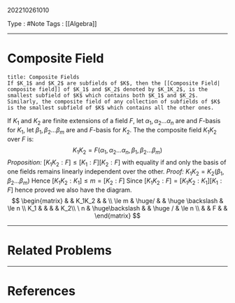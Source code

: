 202210261010

Type : #Note
Tags : [[Algebra]]

---
# Composite Field

```ad-note
title: Composite Fields
If $K_1$ and $K_2$ are subfields of $K$, then the [[Composite Field| composite field]] of $K_1$ and $K_2$ denoted by $K_1K_2$, is the smallest subfield of $K$ which contains both $K_1$ and $K_2$. Similarly, the composite field of any collection of subfields of $K$ is the smallest subfield of $K$ which contains all the other ones.
```

If $K_1$ and $K_2$ are finite extensions of a field $F$, let $\alpha_1,\alpha_2\dots\alpha_n$ are and $F$-basis for $K_1$, let $\beta_1,\beta_2\dots\beta_m$ are and $F$-basis for $K_2$. The the composite field $K_1K_2$ over $F$ is:
$$
K_1K_2 = F(\alpha_1,\alpha_2\dots\alpha_n,\beta_1,\beta_2\dots\beta_m)
$$
_Proposition:_ $[K_1K_2:F] \le [K_1:F][K_2:F]$ with equality if and only the basis of one fields remains linearly independent over the other.
_Proof:_ $K_1K_2 = K_2(\beta_1,\beta_2\dots\beta_m)$ 
Hence $[K_1K_2:K_1] \le m = [K_2:F]$ 
Since $[K_1K_2:F] = [K_1K_2:K_1][K_1:F]$ 
hence proved
we also have the diagram.
$$
\begin{matrix}
& & K_1K_2 & & \\
\le m & \huge/ & & \huge \backslash & \le n \\
K_1 & & & & K_2\\
\ n & \huge\backslash & & \huge / & \le n \\
& & F & &
\end{matrix}
$$

---
# Related Problems

---
# References
